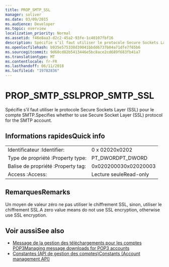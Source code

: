 ```yaml
---
title: PROP_SMTP_SSL
manager: soliver
ms.date: 03/09/2015
ms.audience: Developer
ms.topic: overview
localization_priority: Normal
ms.assetid: f46e8aa3-d2c2-45a2-93fe-1c40107fbf16
description: Spécifie s’il faut utiliser le protocole Secure Sockets Layer (SSL) pour le compte SMTP.
ms.openlocfilehash: b935e575338d39041bbdd6737b04a71dfe7f65b6
ms.sourcegitcommit: 9d60cd82b5413446e5bc8ace2cd689f683fb41a7
ms.translationtype: MT
ms.contentlocale: fr-FR
ms.lasthandoff: 06/11/2018
ms.locfileid: "19782836"
---
```

# <a name="propsmtpssl"></a><span data-ttu-id="f4db7-103">PROP_SMTP_SSL</span><span class="sxs-lookup"><span data-stu-id="f4db7-103">PROP_SMTP_SSL</span></span>

<span data-ttu-id="f4db7-104">Spécifie s’il faut utiliser le protocole Secure Sockets Layer (SSL) pour le compte SMTP.</span><span class="sxs-lookup"><span data-stu-id="f4db7-104">Specifies whether to use Secure Socket Layer (SSL) protocol for the SMTP account.</span></span>
  
## <a name="quick-info"></a><span data-ttu-id="f4db7-105">Informations rapides</span><span class="sxs-lookup"><span data-stu-id="f4db7-105">Quick info</span></span>

|||
|:-----|:-----|
|<span data-ttu-id="f4db7-106">Identificateur :</span><span class="sxs-lookup"><span data-stu-id="f4db7-106">Identifier:</span></span>  <br/> |<span data-ttu-id="f4db7-107">0 x 0202</span><span class="sxs-lookup"><span data-stu-id="f4db7-107">0x0202</span></span>  <br/> |
|<span data-ttu-id="f4db7-108">Type de propriété :</span><span class="sxs-lookup"><span data-stu-id="f4db7-108">Property type:</span></span>  <br/> |<span data-ttu-id="f4db7-109">PT_DWORD</span><span class="sxs-lookup"><span data-stu-id="f4db7-109">PT_DWORD</span></span>  <br/> |
|<span data-ttu-id="f4db7-110">Balise de propriété :</span><span class="sxs-lookup"><span data-stu-id="f4db7-110">Property tag:</span></span>  <br/> |<span data-ttu-id="f4db7-111">0x02020003</span><span class="sxs-lookup"><span data-stu-id="f4db7-111">0x02020003</span></span>  <br/> |
|<span data-ttu-id="f4db7-112">Access :</span><span class="sxs-lookup"><span data-stu-id="f4db7-112">Access:</span></span>  <br/> |<span data-ttu-id="f4db7-113">Lecture seule</span><span class="sxs-lookup"><span data-stu-id="f4db7-113">Read-only</span></span>  <br/> |
   
## <a name="remarks"></a><span data-ttu-id="f4db7-114">Remarques</span><span class="sxs-lookup"><span data-stu-id="f4db7-114">Remarks</span></span>

<span data-ttu-id="f4db7-115">Un moyen de valeur zéro ne pas utiliser le chiffrement SSL, sinon, utiliser le chiffrement SSL.</span><span class="sxs-lookup"><span data-stu-id="f4db7-115">A zero value means do not use SSL encryption, otherwise use SSL encryption.</span></span>
  
## <a name="see-also"></a><span data-ttu-id="f4db7-116">Voir aussi</span><span class="sxs-lookup"><span data-stu-id="f4db7-116">See also</span></span>

- [<span data-ttu-id="f4db7-117">Message de la gestion des téléchargements pour les comptes POP3</span><span class="sxs-lookup"><span data-stu-id="f4db7-117">Managing message downloads for POP3 accounts</span></span>](managing-message-downloads-for-pop3-accounts.md) 
- [<span data-ttu-id="f4db7-118">Constantes (API de gestion des comptes)</span><span class="sxs-lookup"><span data-stu-id="f4db7-118">Constants (Account management API)</span></span>](constants-account-management-api.md)

